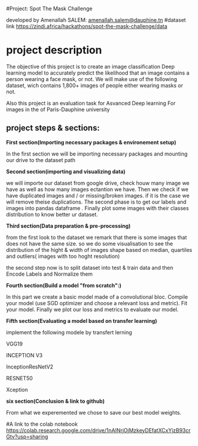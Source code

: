 
#Project: Spot The Mask Challenge

developed by Amenallah SALEM: amenallah.salem@dauphine.tn 
#dataset link https://zindi.africa/hackathons/spot-the-mask-challenge/data
# project description


The objective of this project is to create an image classification Deep learning model to accurately predict the likelihood that an image contains a person wearing a face mask, or not. We will make use of the following dataset, wich contains 1,800+ images of people either wearing masks or not.



Also this project is an evaluation task for Asvanced Deep learning For images in the of Paris-Dauphine university


## project steps & sections:

**First section(Importing necessary packages & environement setup)**

In the first section we will be importing necessary packages and mounting our drive to the dataset path 

**Second section(importing and visualizing data)**

we will importe our dataset from google drive, check houw many image we have as well as how many images ectantion we have. Then we check if we have duplicated images and / or missing/broken images. if it is the case we will remove theise duplications. The second phase is to get our labels and images  into pandas dataframe . Finally plot some images with their classes distribution to know better ur dataset.

**Third section(Data preparation & pre-processing)**

from the first look to the dataset we remark that there is some images that does not have the same size. so we do some visualisation to see the distribution of the hight & width of images shape based on median, quartiles and outliers( images with too hoght resolution)

the second step now is to split dataset into test & train data
and then Encode Labels and Normalize them


**Fourth section(Build a model "from scratch":)**

In this part we create a basic model made of a convolutional bloc. Compile your model (use SGD optimizer and choose a relevant loss and metric). Fit your model. Finally we plot our loss and metrics to evaluate our model.


**Fifth section(Evaluating a model based on transfer learning)**

implement the following modele by transfert lerning 

VGG19

INCEPTION V3

InceptionResNetV2

RESNET50

Xception


**six section(Conclusion & link to github)**

From what we experemented we chose to save our best model weights.

#A link to the colab notebook
https://colab.research.google.com/drive/1nAINrjOjMzkeyDEfatXCxYjzB93crGtv?usp=sharing


